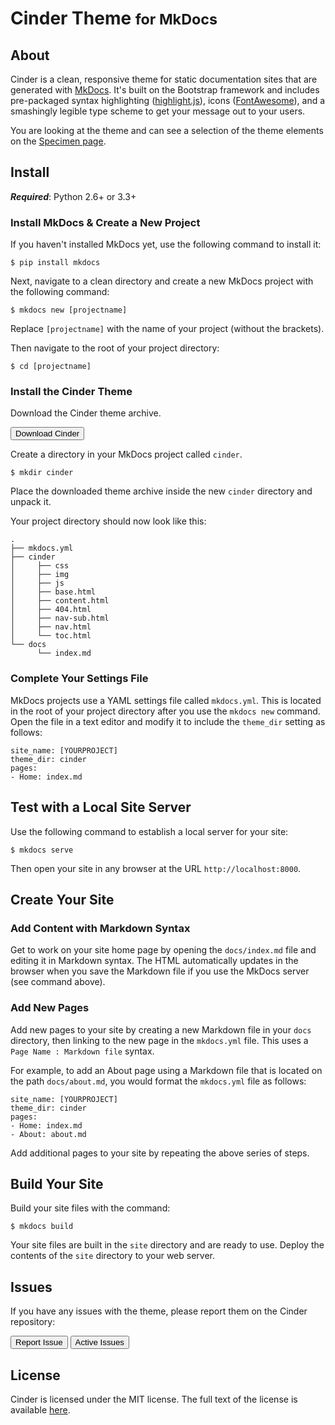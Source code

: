 <h1>Cinder Theme <small>for MkDocs</small></h1>

## About

Cinder is a clean, responsive theme for static documentation sites that are generated with [MkDocs](https://github.com/mkdocs/mkdocs). It's built on the Bootstrap framework and includes pre-packaged syntax highlighting ([highlight.js](https://highlightjs.org/)), icons <i class="fa fa-bolt"></i> ([FontAwesome](https://fortawesome.github.io/Font-Awesome/)), and a smashingly legible type scheme to get your message out to your users.

You are looking at the theme and can see a selection of the theme elements on the [Specimen page](/specimen/).

## Install

**<em>Required</em>**: Python 2.6+ or 3.3+

### Install MkDocs & Create a New Project

If you haven't installed MkDocs yet, use the following command to install it:

<pre><code class="nohighlight">$ pip install mkdocs</code></pre>

Next, navigate to a clean directory and create a new MkDocs project with the following command:

<pre><code class="nohighlight">$ mkdocs new [projectname]</code></pre>

Replace `[projectname]` with the name of your project (without the brackets).

Then navigate to the root of your project directory:

<pre><code class="nohighlight">$ cd [projectname]</code></pre>

### Install the Cinder Theme

Download the Cinder theme archive.

<button type="button" class="btn btn-success"><i class="fa fa-cloud-download"></i>  Download Cinder</button>

Create a directory in your MkDocs project called `cinder`.

<pre><code class="nohighlight">$ mkdir cinder</code></pre>

Place the downloaded theme archive inside the new `cinder` directory and unpack it.

Your project directory should now look like this:

<pre><code class="nohighlight">.
├── mkdocs.yml
├── cinder
│     ├── css
│     ├── img
│     ├── js
│     ├── base.html
│     ├── content.html
│     ├── 404.html
│     ├── nav-sub.html
│     ├── nav.html
│     └── toc.html
└── docs
      └── index.md
</code></pre>

### Complete Your Settings File

MkDocs projects use a YAML settings file called `mkdocs.yml`.  This is located in the root of your project directory after you use the `mkdocs new` command.  Open the file in a text editor and modify it to include the `theme_dir` setting as follows:

<pre><code class="yaml">site_name: [YOURPROJECT]
theme_dir: cinder
pages:
- Home: index.md
</code></pre>

## Test with a Local Site Server


Use the following command to establish a local server for your site:

<pre><code class="nohighlight">$ mkdocs serve</code></pre>

Then open your site in any browser at the URL `http://localhost:8000`.

## Create Your Site

### Add Content with Markdown Syntax

Get to work on your site home page by opening the `docs/index.md` file and editing it in Markdown syntax.  The HTML automatically updates in the browser when you save the Markdown file if you use the MkDocs server (see command above).

### Add New Pages

Add new pages to your site by creating a new Markdown file in your `docs` directory, then linking to the new page in the `mkdocs.yml` file.  This uses a `Page Name : Markdown file` syntax.

For example, to add an About page using a Markdown file that is located on the path `docs/about.md`, you would format the `mkdocs.yml` file as follows:

<pre><code class="yaml">site_name: [YOURPROJECT]
theme_dir: cinder
pages:
- Home: index.md
- About: about.md</code></pre>

Add additional pages to your site by repeating the above series of steps.

## Build Your Site

Build your site files with the command:

<pre><code class="nohighlight">$ mkdocs build</code></pre>

Your site files are built in the `site` directory and are ready to use.  Deploy the contents of the `site` directory to your web server.

## Issues

If you have any issues with the theme, please report them on the Cinder repository:

<a href="https://github.com/chrissimpkins/cinder/issues/new"><button class="btn btn-primary" type="submit">Report Issue</button></a>
<a href="https://github.com/chrissimpkins/cinder/issues"><button class="btn btn-primary" type="submit">Active Issues</button></a>

## License

Cinder is licensed under the MIT license. The full text of the license is available [here](https://github.com/chrissimpkins/cinder/blob/master/LICENSE.md).



